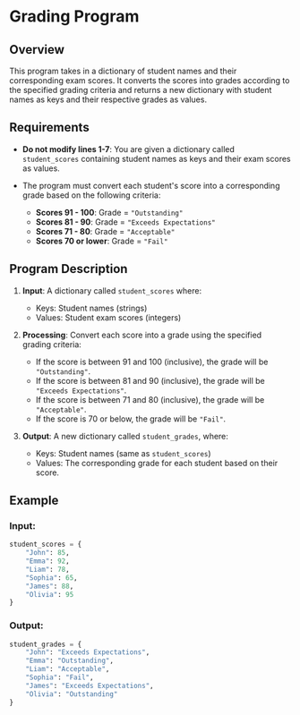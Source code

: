 # Grading Program

## Overview

This program takes in a dictionary of student names and their corresponding exam scores. It converts the scores into grades according to the specified grading criteria and returns a new dictionary with student names as keys and their respective grades as values.

## Requirements

- **Do not modify lines 1-7**: You are given a dictionary called `student_scores` containing student names as keys and their exam scores as values.
- The program must convert each student's score into a corresponding grade based on the following criteria:

  - **Scores 91 - 100**: Grade = `"Outstanding"`
  - **Scores 81 - 90**: Grade = `"Exceeds Expectations"`
  - **Scores 71 - 80**: Grade = `"Acceptable"`
  - **Scores 70 or lower**: Grade = `"Fail"`

## Program Description

1. **Input**: A dictionary called `student_scores` where:
   - Keys: Student names (strings)
   - Values: Student exam scores (integers)
   
2. **Processing**: Convert each score into a grade using the specified grading criteria:
   - If the score is between 91 and 100 (inclusive), the grade will be `"Outstanding"`.
   - If the score is between 81 and 90 (inclusive), the grade will be `"Exceeds Expectations"`.
   - If the score is between 71 and 80 (inclusive), the grade will be `"Acceptable"`.
   - If the score is 70 or below, the grade will be `"Fail"`.

3. **Output**: A new dictionary called `student_grades`, where:
   - Keys: Student names (same as `student_scores`)
   - Values: The corresponding grade for each student based on their score.

## Example

### Input:
```python
student_scores = {
    "John": 85,
    "Emma": 92,
    "Liam": 78,
    "Sophia": 65,
    "James": 88,
    "Olivia": 95
}
```

### Output:
```python
student_grades = {
    "John": "Exceeds Expectations",
    "Emma": "Outstanding",
    "Liam": "Acceptable",
    "Sophia": "Fail",
    "James": "Exceeds Expectations",
    "Olivia": "Outstanding"
}
